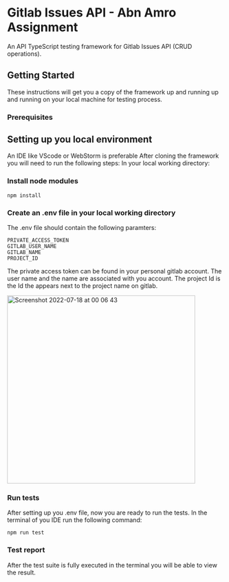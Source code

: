 
# Gitlab Issues API - Abn Amro Assignment
An API TypeScript testing framework for Gitlab Issues API (CRUD operations).
## Getting Started
These instructions will get you a copy of the framework up and running up and running on your local machine for testing process.

### Prerequisites

## Setting up you local environment
An IDE like VScode or WebStorm is preferable
After cloning the framework you will need to run the following steps:
In your local working directory:
### Install node modules
```
npm install
```

### Create an .env file in your local working directory
The .env file should contain the following paramters:
```
PRIVATE_ACCESS_TOKEN
GITLAB_USER_NAME
GITLAB_NAME
PROJECT_ID
```
The private access token can be found in your personal gitlab account.
The user name and the name are associated with you account.
The project Id is the Id the appears next to the project name on gitlab.

<img width="437" alt="Screenshot 2022-07-18 at 00 06 43" src="https://user-images.githubusercontent.com/9402421/179426619-02f15c92-9c50-49b3-8eda-e2c867f45f04.png">

### Run tests
After setting up you .env file, now you are ready to run the tests.
In the terminal of you IDE run the following command: 

```
npm run test
```

### Test report
After the test suite is fully executed in the terminal you will be able to view the result.
